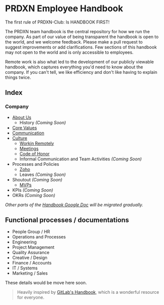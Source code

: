 # PRDXN Employee Handbook

The first rule of PRDXN-Club: Is HANDBOOK FIRST!

The PRDXN team handbook is the central repository for how we run the company. As part of our value of being transparent the handbook is open to the world, and we welcome feedback. Please make a pull request to suggest improvements or add clarifications. Few sections of this handbook may not open to the world and is only accessible to employees.

Remote work is also what led to the development of our publicly viewable handbook, which captures everything you'd need to know about the company. If you can't tell, we like efficiency and don't like having to explain things twice.

## Index

### Company
- [About Us](https://github.com/prdxn-org/handbook/blob/master/about.md)
  - History *(Coming Soon)*
- [Core Values](https://github.com/prdxn-org/handbook/blob/master/values.md)
- [Communication](https://github.com/prdxn-org/handbook/blob/master/communication.md)
- [Culture](https://github.com/prdxn-org/handbook/blob/master/culture.md)
  - [Workin Remotely](https://github.com/prdxn-org/handbook/blob/master/remote.md)
  - [Meetings](https://github.com/prdxn-org/handbook/blob/master/meetings.md)
  - [Code of Honor](https://github.com/prdxn-org/handbook/blob/master/honorcode.md)
  - Informal Communication and Team Activities *(Coming Soon)*
- Processes and Policies
  - [Zoho](https://github.com/prdxn-org/handbook/blob/master/zoho.md)
  - Leaves *(Coming Soon)*
- Shoutout *(Coming Soon)*
  - [MVPs](https://github.com/prdxn-org/handbook/blob/master/mvp.md)
- KPIs *(Coming Soon)*
- OKRs *(Coming Soon)*

*Other parts of the [Handbook Google Doc](https://docs.google.com/document/d/1xv1NbP6dITIOBkWGUc6AdjvjV-fOycvGMACESIuiF9o/edit) will be migrated gradually.*

## Functional processes / documentations
- People Group / HR
- Operations and Processes
- Engineering
- Project Management
- Quality Assurance
- Creative / Design
- Finance / Accounts
- IT / Systems
- Marketing / Sales

These details would be move here soon.


> Heavily inspired by [GitLab's Handbook](https://about.gitlab.com/handbook/), which is a wonderful resource for everyone.
